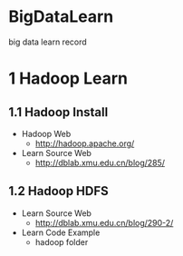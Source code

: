 # BigDataLearn
big data learn record

# 1 Hadoop Learn
## 1.1 Hadoop Install 
* Hadoop Web
  * http://hadoop.apache.org/
* Learn Source Web
  * http://dblab.xmu.edu.cn/blog/285/
## 1.2 Hadoop HDFS 
* Learn Source Web
  * http://dblab.xmu.edu.cn/blog/290-2/
* Learn Code Example
  * hadoop folder
